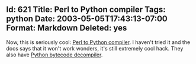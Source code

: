 Id: 621
Title: Perl to Python compiler
Tags: python
Date: 2003-05-05T17:43:13-07:00
Format: Markdown
Deleted: yes
--------------
Now, this is seriously cool: [Perl to Python
compiler](http://www.crazy-compilers.com/). I haven't tried it and the
docs says that it won't work wonders, it's still extremely cool hack.
They also have [Python bytecode
decompiler](http://www.crazy-compilers.com/decompyle/).
